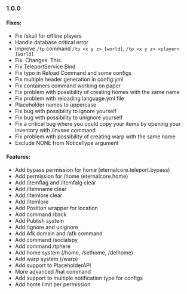 ### 1.0.0
#### Fixes: 
- Fix /skull for offline players
- Handle database critical error
- Improve `/tp` command `/tp <x y z> [world]`, `/tp <x y z> <player> [world]`
- Fix. Changes. This.
- Fix TeleportService Bind
- Fix typo in Reload Command and some configs
- Fix multiple header generation in config.yml
- Fix containers command working on paper
- Fix problem with possibility of creating homes with the same name
- Fix problem with reloading language.yml file
- Placeholder names to uppercase
- Fix bug with possibility to ignore yourself
- Fix bug with possibility to unignore yourself
- Fix a critical bug where you could copy your items by opening your inventory with /invsee command
- Fix problem with possibility of creating warp with the same name
- Exclude NONE from NoticeType argument

#### Features:
- Add bypass permission for home (eternalcore.teleport.bypass)
- Add permission for /home (eternalcore.home)
- Add /itemflag and /itemfalg clear
- Add /itemname clear
- Add /itemlore clear
- Add /itemlore
- Add Position wrapper for location 
- Add command /back
- Add Publish system
- Add /ignore and unignore
- Add Afk domain and /afk command
- Add command /socialspy
- Add command /tphere
- Add home system (/home, /sethome, /delhome)
- Add warp system (/warp)
- Add support to PlaceholderAPI
- More advanced /hat command
- Add support to multiple notification type for configs
- Add home limit per permission
